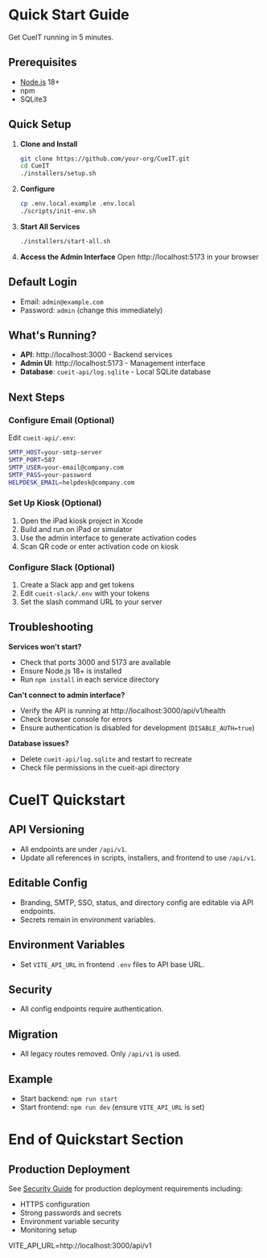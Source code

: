# Quick Start Guide

Get CueIT running in 5 minutes.

## Prerequisites
- [Node.js](https://nodejs.org/) 18+
- npm
- SQLite3

## Quick Setup

1. **Clone and Install**
   ```bash
   git clone https://github.com/your-org/CueIT.git
   cd CueIT
   ./installers/setup.sh
   ```

2. **Configure**
   ```bash
   cp .env.local.example .env.local
   ./scripts/init-env.sh
   ```

3. **Start All Services**
   ```bash
   ./installers/start-all.sh
   ```

4. **Access the Admin Interface**
   Open http://localhost:5173 in your browser

## Default Login
- Email: `admin@example.com`
- Password: `admin` (change this immediately)

## What's Running?
- **API**: http://localhost:3000 - Backend services
- **Admin UI**: http://localhost:5173 - Management interface
- **Database**: `cueit-api/log.sqlite` - Local SQLite database

## Next Steps

### Configure Email (Optional)
Edit `cueit-api/.env`:
```bash
SMTP_HOST=your-smtp-server
SMTP_PORT=587
SMTP_USER=your-email@company.com
SMTP_PASS=your-password
HELPDESK_EMAIL=helpdesk@company.com
```

### Set Up Kiosk (Optional)
1. Open the iPad kiosk project in Xcode
2. Build and run on iPad or simulator
3. Use the admin interface to generate activation codes
4. Scan QR code or enter activation code on kiosk

### Configure Slack (Optional)
1. Create a Slack app and get tokens
2. Edit `cueit-slack/.env` with your tokens
3. Set the slash command URL to your server

## Troubleshooting

**Services won't start?**
- Check that ports 3000 and 5173 are available
- Ensure Node.js 18+ is installed
- Run `npm install` in each service directory

**Can't connect to admin interface?**
- Verify the API is running at http://localhost:3000/api/v1/health
- Check browser console for errors
- Ensure authentication is disabled for development (`DISABLE_AUTH=true`)

**Database issues?**
- Delete `cueit-api/log.sqlite` and restart to recreate
- Check file permissions in the cueit-api directory

# CueIT Quickstart

## API Versioning
- All endpoints are under `/api/v1`.
- Update all references in scripts, installers, and frontend to use `/api/v1`.

## Editable Config
- Branding, SMTP, SSO, status, and directory config are editable via API endpoints.
- Secrets remain in environment variables.

## Environment Variables
- Set `VITE_API_URL` in frontend `.env` files to API base URL.

## Security
- All config endpoints require authentication.

## Migration
- All legacy routes removed. Only `/api/v1` is used.

## Example
- Start backend: `npm run start`
- Start frontend: `npm run dev` (ensure `VITE_API_URL` is set)
# End of Quickstart Section

## Production Deployment

See [Security Guide](security.md) for production deployment requirements including:
- HTTPS configuration
- Strong passwords and secrets
- Environment variable security
- Monitoring setup

VITE_API_URL=http://localhost:3000/api/v1
